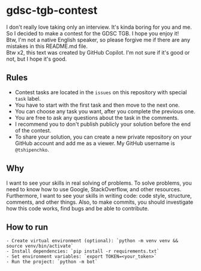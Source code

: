 # gdsc-tgb-contest
I don't really love taking only an interview. It's kinda boring for you and me. <br/> 
So I decided to make a contest for the GDSC TGB. I hope you enjoy it! <br/>
Btw, I'm not a native English speaker, so please forgive me if there are any mistakes in this README.md file. <br/>
Btw x2, this text was created by GitHub Copilot. I'm not sure if it's good or not, but I hope it's good. <br/>

## Rules
 - Contest tasks are located in the `issues` on this repository with special `task` label.
 - You have to start with the first task and then move to the next one.
 - You can choose any task you want, after you complete the previous one. 
 - You are free to ask any questions about the task in the comments.
 - I recommend you to don't publish publicly your solution before the end of the contest.
 - To share your solution, you can create a new private repository on your GitHub account and add me as a viewer. My GitHub username is `@tshipenchko`.

## Why
I want to see your skills in real solving of problems. To solve problems, you need to know how to use Google, StackOverflow, and other resources. <br/>
Furthermore, I want to see your skills in writing code: code style, structure, comments, and other things. 
Also, to make commits, you should investigate how this code works, find bugs and be able to contribute.

## How to run
    - Create virtual environment (optional): `python -m venv venv && source venv/bin/activate`
    - Install dependencies: `pip install -r requirements.txt`
    - Set environment variables: `export TOKEN=<your_token>`
    - Run the project: `python -m bot`

